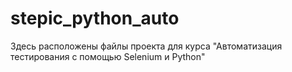 # stepic_python_auto
Здесь расположены файлы проекта для курса "Автоматизация тестирования с помощью Selenium и Python"
